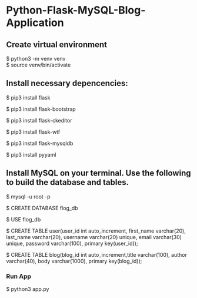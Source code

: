 # Python-Flask-MySQL-Blog-Application

## Create virtual environment
$ python3 -m venv venv   
$ source venv/bin/activate   

## Install necessary depencencies:

$ pip3 install flask   

$ pip3 install flask-bootstrap

$ pip3 install flask-ckeditor

$ pip3 install flask-wtf 

$ pip3 install flask-mysqldb  

$ pip3 install pyyaml

## Install MySQL on your terminal. Use the following to build the database and tables.

$ mysql -u root -p 

$ CREATE DATABASE flog_db

$ USE flog_db

$ CREATE TABLE user(user_id int auto_increment, first_name varchar(20), last_name varchar(20), username varchar(20) unique, email varchar(30) unique, password varchar(100), primary key(user_id));

$ CREATE TABLE blog(blog_id int auto_increment,title varchar(100), author varchar(40), body varchar(1000), primary key(blog_id));

### Run App
$ python3 app.py
